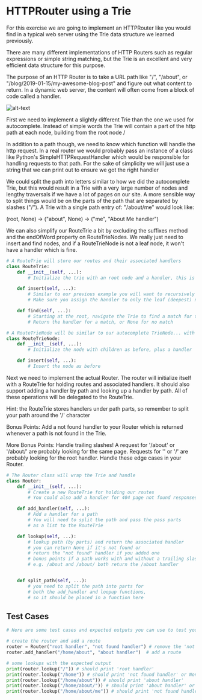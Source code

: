 # HTTPRouter using a Trie

For this exercise we are going to implement an HTTPRouter like you would find
in a typical web server using the Trie data structure we learned previously.

There are many different implementations of HTTP Routers such as regular
expressions or simple string matching, but the Trie is an excellent and very
efficient data structure for this purpose.

The purpose of an HTTP Router is to take a URL path like "/", "/about", or
"/blog/2019-01-15/my-awesome-blog-post" and figure out what content to
return. In a dynamic web server, the content will often come from a block of
code called a handler.

![alt-text](https://classroom.udacity.com/nanodegrees/nd256/parts/da17de0f-f834-46f8-bb48-ee2705d95dc4/modules/bd252a0b-e9e7-473b-bcc1-bc7e3153568b/lessons/8ec390d0-e99d-44c0-88f9-f8f9faf467fc/concepts/8a8492a5-f76d-4dcc-a07c-3e2a2ca9b3c6 "HTTP Router Image")

First we need to implement a slightly different Trie than the one we used for
autocomplete. Instead of simple words the Trie will contain a part of the
http path at each node, building from the root node /

In addition to a path though, we need to know which function will handle the
http request. In a real router we would probably pass an instance of a class
like Python's SimpleHTTPRequestHandler which would be responsible for
handling requests to that path. For the sake of simplicity we will just use a
string that we can print out to ensure we got the right handler

We could split the path into letters similar to how we did the autocomplete
Trie, but this would result in a Trie with a very large number of nodes and
lengthy traversals if we have a lot of pages on our site. A more sensible way
to split things would be on the parts of the path that are separated by
slashes ("/"). A Trie with a single path entry of: "/about/me" would look
like:

(root, None) -> ("about", None) -> ("me", "About Me handler")

We can also simplify our RouteTrie a bit by excluding the suffixes method and
the endOfWord property on RouteTrieNodes. We really just need to insert and
find nodes, and if a RouteTrieNode is not a leaf node, it won't have a
handler which is fine.

```python
# A RouteTrie will store our routes and their associated handlers
class RouteTrie:
    def __init__(self, ...):
        # Initialize the trie with an root node and a handler, this is the root path or home page node

    def insert(self, ...):
        # Similar to our previous example you will want to recursively add nodes
        # Make sure you assign the handler to only the leaf (deepest) node of this path

    def find(self, ...):
        # Starting at the root, navigate the Trie to find a match for this path
        # Return the handler for a match, or None for no match

# A RouteTrieNode will be similar to our autocomplete TrieNode... with one additional element, a handler.
class RouteTrieNode:
    def __init__(self, ...):
        # Initialize the node with children as before, plus a handler

    def insert(self, ...):
        # Insert the node as before
```

Next we need to implement the actual Router. The router will initialize
itself with a RouteTrie for holding routes and associated handlers. It should
also support adding a handler by path and looking up a handler by path. All
of these operations will be delegated to the RouteTrie.

Hint: the RouteTrie stores handlers under path parts, so remember to split
your path around the '/' character

Bonus Points: Add a not found handler to your Router which is returned
whenever a path is not found in the Trie.

More Bonus Points: Handle trailing slashes! A request for '/about' or
'/about/' are probably looking for the same page. Requests for '' or '/' are
probably looking for the root handler. Handle these edge cases in your
Router.

```python
# The Router class will wrap the Trie and handle
class Router:
    def __init__(self, ...):
        # Create a new RouteTrie for holding our routes
        # You could also add a handler for 404 page not found responses as well!

    def add_handler(self, ...):
        # Add a handler for a path
        # You will need to split the path and pass the pass parts
        # as a list to the RouteTrie

    def lookup(self, ...):
        # lookup path (by parts) and return the associated handler
        # you can return None if it's not found or
        # return the "not found" handler if you added one
        # bonus points if a path works with and without a trailing slash
        # e.g. /about and /about/ both return the /about handler


    def split_path(self, ...):
        # you need to split the path into parts for
        # both the add_handler and loopup functions,
        # so it should be placed in a function here
```

## Test Cases

```python
# Here are some test cases and expected outputs you can use to test your implementation

# create the router and add a route
router = Router("root handler", "not found handler") # remove the 'not found handler' if you did not implement this
router.add_handler("/home/about", "about handler")  # add a route

# some lookups with the expected output
print(router.lookup("/")) # should print 'root handler'
print(router.lookup("/home")) # should print 'not found handler' or None if you did not implement one
print(router.lookup("/home/about")) # should print 'about handler'
print(router.lookup("/home/about/")) # should print 'about handler' or None if you did not handle trailing slashes
print(router.lookup("/home/about/me")) # should print 'not found handler' or None if you did not implement one
```